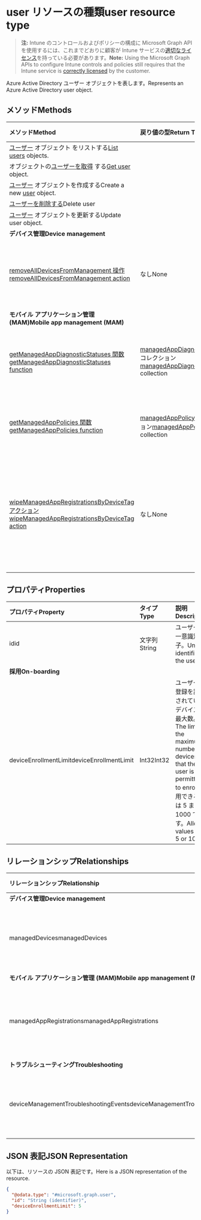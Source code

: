 # <a name="user-resource-type"></a><span data-ttu-id="29a6c-101">user リソースの種類</span><span class="sxs-lookup"><span data-stu-id="29a6c-101">user resource type</span></span>

> <span data-ttu-id="29a6c-102">**注:** Intune のコントロールおよびポリシーの構成に Microsoft Graph API を使用するには、これまでどおりに顧客が Intune サービスの[適切なライセンス](https://go.microsoft.com/fwlink/?linkid=839381)を持っている必要があります。</span><span class="sxs-lookup"><span data-stu-id="29a6c-102">**Note:** Using the Microsoft Graph APIs to configure Intune controls and policies still requires that the Intune service is [correctly licensed](https://go.microsoft.com/fwlink/?linkid=839381) by the customer.</span></span>

<span data-ttu-id="29a6c-103">Azure Active Directory ユーザー オブジェクトを表します。</span><span class="sxs-lookup"><span data-stu-id="29a6c-103">Represents an Azure Active Directory user object.</span></span>

## <a name="methods"></a><span data-ttu-id="29a6c-104">メソッド</span><span class="sxs-lookup"><span data-stu-id="29a6c-104">Methods</span></span>
|<span data-ttu-id="29a6c-105">メソッド</span><span class="sxs-lookup"><span data-stu-id="29a6c-105">Method</span></span>|<span data-ttu-id="29a6c-106">戻り値の型</span><span class="sxs-lookup"><span data-stu-id="29a6c-106">Return Type</span></span>|<span data-ttu-id="29a6c-107">説明</span><span class="sxs-lookup"><span data-stu-id="29a6c-107">Description</span></span>|
|:---|:---|:---|
|<span data-ttu-id="29a6c-108">[ユーザー](../api/intune_shared_user_list.md) オブジェクト をリストする</span><span class="sxs-lookup"><span data-stu-id="29a6c-108">[List users](../api/intune_shared_user_list.md) objects.</span></span>|
|<span data-ttu-id="29a6c-109">オブジェクトの[ユーザーを取得](../api/intune_shared_user_get.md) する</span><span class="sxs-lookup"><span data-stu-id="29a6c-109">[Get user](../api/intune_shared_user_get.md) object.</span></span>|
|<span data-ttu-id="29a6c-110">[ユーザー](../api/intune_shared_user_create.md) オブジェクトを作成する</span><span class="sxs-lookup"><span data-stu-id="29a6c-110">Create a new [user](../api/intune_shared_user_create.md) object.</span></span>|
|<span data-ttu-id="29a6c-111">[ユーザーを削除する](../api/intune_shared_user_delete.md)</span><span class="sxs-lookup"><span data-stu-id="29a6c-111">Delete user</span></span>|
|<span data-ttu-id="29a6c-112">[ユーザー](../api/intune_shared_user_update.md) オブジェクトを更新する</span><span class="sxs-lookup"><span data-stu-id="29a6c-112">Update user object.</span></span>|
|<span data-ttu-id="29a6c-113">**デバイス管理**</span><span class="sxs-lookup"><span data-stu-id="29a6c-113">**Device management**</span></span>|
|[<span data-ttu-id="29a6c-114">removeAllDevicesFromManagement 操作</span><span class="sxs-lookup"><span data-stu-id="29a6c-114">removeAllDevicesFromManagement action</span></span>](../api/intune_shared_user_removealldevicesfrommanagement.md)|<span data-ttu-id="29a6c-115">なし</span><span class="sxs-lookup"><span data-stu-id="29a6c-115">None</span></span>|<span data-ttu-id="29a6c-116">対象ユーザーの管理からすべてのデバイスを破棄します</span><span class="sxs-lookup"><span data-stu-id="29a6c-116">Retire all devices from management for this user</span></span>|
|<span data-ttu-id="29a6c-117">**モバイル アプリケーション管理 (MAM)**</span><span class="sxs-lookup"><span data-stu-id="29a6c-117">**Mobile app management (MAM)**</span></span>|
|[<span data-ttu-id="29a6c-118">getManagedAppDiagnosticStatuses 関数</span><span class="sxs-lookup"><span data-stu-id="29a6c-118">getManagedAppDiagnosticStatuses function</span></span>](../api/intune_shared_user_getmanagedappdiagnosticstatuses.md)|<span data-ttu-id="29a6c-119">[managedAppDiagnosticStatus](../resources/intune_mam_managedappdiagnosticstatus.md) コレクション</span><span class="sxs-lookup"><span data-stu-id="29a6c-119">[managedAppDiagnosticStatus](../resources/intune_mam_managedappdiagnosticstatus.md) collection</span></span>|<span data-ttu-id="29a6c-120">特定のユーザーの診断検証状態を取得します。</span><span class="sxs-lookup"><span data-stu-id="29a6c-120">Gets diagnostics validation status for a given user.</span></span>|
|[<span data-ttu-id="29a6c-121">getManagedAppPolicies 関数</span><span class="sxs-lookup"><span data-stu-id="29a6c-121">getManagedAppPolicies function</span></span>](../api/intune_shared_user_getmanagedapppolicies.md)|<span data-ttu-id="29a6c-122">[managedAppPolicy](../resources/intune_mam_managedapppolicy.md) コレクション</span><span class="sxs-lookup"><span data-stu-id="29a6c-122">[managedAppPolicy](../resources/intune_mam_managedapppolicy.md) collection</span></span>|<span data-ttu-id="29a6c-123">特定のユーザーのアプリ制限を取得します。</span><span class="sxs-lookup"><span data-stu-id="29a6c-123">Gets app restrictions for a given user.</span></span>|
|[<span data-ttu-id="29a6c-124">wipeManagedAppRegistrationsByDeviceTag アクション</span><span class="sxs-lookup"><span data-stu-id="29a6c-124">wipeManagedAppRegistrationsByDeviceTag action</span></span>](../api/intune_shared_user_wipemanagedappregistrationsbydevicetag.md)|<span data-ttu-id="29a6c-125">なし</span><span class="sxs-lookup"><span data-stu-id="29a6c-125">None</span></span>|<span data-ttu-id="29a6c-126">指定されたデバイス タグが含まれるアプリ登録でワイプ操作を実行します。</span><span class="sxs-lookup"><span data-stu-id="29a6c-126">Issues a wipe operation on an app registration with specified device tag.</span></span>|

## <a name="properties"></a><span data-ttu-id="29a6c-127">プロパティ</span><span class="sxs-lookup"><span data-stu-id="29a6c-127">Properties</span></span>
|<span data-ttu-id="29a6c-128">プロパティ</span><span class="sxs-lookup"><span data-stu-id="29a6c-128">Property</span></span>|<span data-ttu-id="29a6c-129">タイプ</span><span class="sxs-lookup"><span data-stu-id="29a6c-129">Type</span></span>|<span data-ttu-id="29a6c-130">説明</span><span class="sxs-lookup"><span data-stu-id="29a6c-130">Description</span></span>|
|:---|:---|:---|
|<span data-ttu-id="29a6c-131">id</span><span class="sxs-lookup"><span data-stu-id="29a6c-131">id</span></span>|<span data-ttu-id="29a6c-132">文字列</span><span class="sxs-lookup"><span data-stu-id="29a6c-132">String</span></span>|<span data-ttu-id="29a6c-133">ユーザーの一意識別子。</span><span class="sxs-lookup"><span data-stu-id="29a6c-133">Unique identifier of the user.</span></span>|
|<span data-ttu-id="29a6c-134">**採用**</span><span class="sxs-lookup"><span data-stu-id="29a6c-134">**On-boarding**</span></span>|
|<span data-ttu-id="29a6c-135">deviceEnrollmentLimit</span><span class="sxs-lookup"><span data-stu-id="29a6c-135">deviceEnrollmentLimit</span></span>|<span data-ttu-id="29a6c-136">Int32</span><span class="sxs-lookup"><span data-stu-id="29a6c-136">Int32</span></span>|<span data-ttu-id="29a6c-137">ユーザーが登録を許可されているデバイスの最大数。</span><span class="sxs-lookup"><span data-stu-id="29a6c-137">The limit on the maximum number of devices that the user is permitted to enroll.</span></span> <span data-ttu-id="29a6c-138">使用できる値は 5 または 1000 です。</span><span class="sxs-lookup"><span data-stu-id="29a6c-138">Allowed values are 5 or 1000.</span></span>|


## <a name="relationships"></a><span data-ttu-id="29a6c-139">リレーションシップ</span><span class="sxs-lookup"><span data-stu-id="29a6c-139">Relationships</span></span>
|<span data-ttu-id="29a6c-140">リレーションシップ</span><span class="sxs-lookup"><span data-stu-id="29a6c-140">Relationship</span></span>|<span data-ttu-id="29a6c-141">型</span><span class="sxs-lookup"><span data-stu-id="29a6c-141">Type</span></span>|<span data-ttu-id="29a6c-142">説明</span><span class="sxs-lookup"><span data-stu-id="29a6c-142">Description</span></span>|
|:---|:---|:---|
|<span data-ttu-id="29a6c-143">**デバイス管理**</span><span class="sxs-lookup"><span data-stu-id="29a6c-143">**Device management**</span></span>|
|<span data-ttu-id="29a6c-144">managedDevices</span><span class="sxs-lookup"><span data-stu-id="29a6c-144">managedDevices</span></span>|<span data-ttu-id="29a6c-145">[managedDevice](../resources/intune_devices_manageddevice.md) コレクション</span><span class="sxs-lookup"><span data-stu-id="29a6c-145">[managedDevice](../resources/intune_devices_manageddevice.md) collection</span></span>|<span data-ttu-id="29a6c-146">対象ユーザーに関連付けられている管理対象デバイス。</span><span class="sxs-lookup"><span data-stu-id="29a6c-146">The managed devices associated with the user.</span></span>|
|<span data-ttu-id="29a6c-147">**モバイル アプリケーション管理 (MAM)**</span><span class="sxs-lookup"><span data-stu-id="29a6c-147">**Mobile app management (MAM)**</span></span>|
|<span data-ttu-id="29a6c-148">managedAppRegistrations</span><span class="sxs-lookup"><span data-stu-id="29a6c-148">managedAppRegistrations</span></span>|<span data-ttu-id="29a6c-149">[managedAppRegistration](../resources/intune_mam_managedappregistration.md) コレクション</span><span class="sxs-lookup"><span data-stu-id="29a6c-149">[managedAppRegistration](../resources/intune_mam_managedappregistration.md) collection</span></span>|<span data-ttu-id="29a6c-150">対象ユーザーに属する 0 個以上の管理対象アプリ登録。</span><span class="sxs-lookup"><span data-stu-id="29a6c-150">Zero or more managed app registrations that belong to the user.</span></span>|
|<span data-ttu-id="29a6c-151">**トラブルシューティング**</span><span class="sxs-lookup"><span data-stu-id="29a6c-151">**Troubleshooting**</span></span>|
|<span data-ttu-id="29a6c-152">deviceManagementTroubleshootingEvents</span><span class="sxs-lookup"><span data-stu-id="29a6c-152">deviceManagementTroubleshootingEvents</span></span>|<span data-ttu-id="29a6c-153">[deviceManagementTroubleshootingEvent](../resources/intune_troubleshooting_devicemanagementtroubleshootingevent.md) コレクション</span><span class="sxs-lookup"><span data-stu-id="29a6c-153">[deviceManagementTroubleshootingEvent](../resources/intune_troubleshooting_devicemanagementtroubleshootingevent.md) collection</span></span>|<span data-ttu-id="29a6c-154">対象ユーザーのトラブルシューティング イベントの一覧です。</span><span class="sxs-lookup"><span data-stu-id="29a6c-154">The list of troubleshooting events for this user.</span></span>|

## <a name="json-representation"></a><span data-ttu-id="29a6c-155">JSON 表記</span><span class="sxs-lookup"><span data-stu-id="29a6c-155">JSON Representation</span></span>
<span data-ttu-id="29a6c-156">以下は、リソースの JSON 表記です。</span><span class="sxs-lookup"><span data-stu-id="29a6c-156">Here is a JSON representation of the resource.</span></span>
<!-- {
  "blockType": "resource",
  "baseType": "microsoft.graph.directoryObject",
  "openType": true,
  "@odata.type": "microsoft.graph.user"
}
-->
``` json
{
  "@odata.type": "#microsoft.graph.user",
  "id": "String (identifier)",
  "deviceEnrollmentLimit": 5
}
```

<!-- {
  "type": "#page.annotation",
  "suppressions": [
    "Warning: Resource microsoft.graph.user is defined in multiple files: /api-reference/v1.0/resources/intune_shared_user.md, /api-reference/v1.0/resources/user.md",
  ]
}-->
